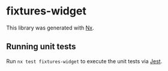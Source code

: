 # fixtures-widget

This library was generated with [Nx](https://nx.dev).

## Running unit tests

Run `nx test fixtures-widget` to execute the unit tests via [Jest](https://jestjs.io).
